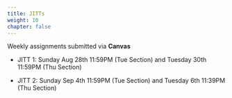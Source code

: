 ```yaml
---
title: JITTs
weight: 10
chapter: false
---
```


Weekly assignments submitted via **Canvas**

- JITT 1: Sunday Aug 28th 11:59PM (Tue Section) and Tuesday 30th 11:59PM (Thu Section)

- JITT 2: Sunday Sep 4th 11:59PM (Tue Section) and Tuesday 6th 11:39PM (Thu Section)

